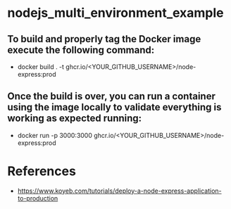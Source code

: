 # nodejs_multi_environment_example

## To build and properly tag the Docker image execute the following command:
- docker build . -t ghcr.io/<YOUR_GITHUB_USERNAME>/node-express:prod

## Once the build is over, you can run a container using the image locally to validate everything is working as expected running:
- docker run -p 3000:3000 ghcr.io/<YOUR_GITHUB_USERNAME>/node-express:prod

# References
- https://www.koyeb.com/tutorials/deploy-a-node-express-application-to-production